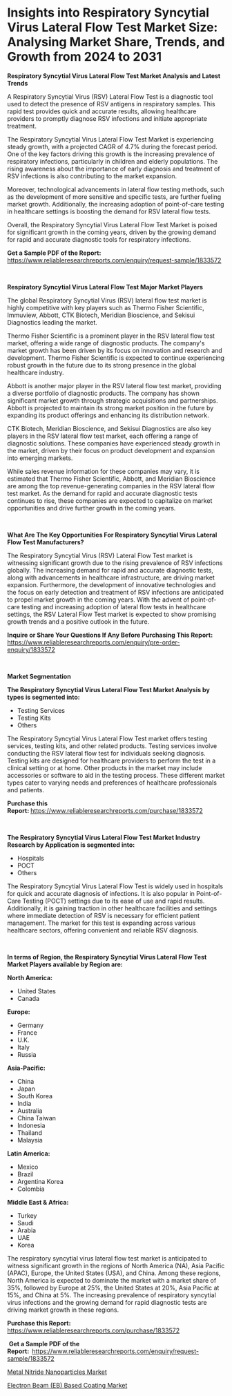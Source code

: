 <p><h1>Insights into Respiratory Syncytial Virus Lateral Flow Test Market Size: Analysing Market Share, Trends, and Growth from 2024 to 2031</h1></p><p><strong>Respiratory Syncytial Virus Lateral Flow Test Market Analysis and Latest Trends</strong></p>
<p><p>A Respiratory Syncytial Virus (RSV) Lateral Flow Test is a diagnostic tool used to detect the presence of RSV antigens in respiratory samples. This rapid test provides quick and accurate results, allowing healthcare providers to promptly diagnose RSV infections and initiate appropriate treatment.</p><p>The Respiratory Syncytial Virus Lateral Flow Test Market is experiencing steady growth, with a projected CAGR of 4.7% during the forecast period. One of the key factors driving this growth is the increasing prevalence of respiratory infections, particularly in children and elderly populations. The rising awareness about the importance of early diagnosis and treatment of RSV infections is also contributing to the market expansion.</p><p>Moreover, technological advancements in lateral flow testing methods, such as the development of more sensitive and specific tests, are further fueling market growth. Additionally, the increasing adoption of point-of-care testing in healthcare settings is boosting the demand for RSV lateral flow tests.</p><p>Overall, the Respiratory Syncytial Virus Lateral Flow Test Market is poised for significant growth in the coming years, driven by the growing demand for rapid and accurate diagnostic tools for respiratory infections.</p></p>
<p><strong>Get a Sample PDF of the Report:&nbsp;</strong> <a href="https://www.reliableresearchreports.com/enquiry/request-sample/1833572">https://www.reliableresearchreports.com/enquiry/request-sample/1833572</a></p>
<p>&nbsp;</p>
<p><strong>Respiratory Syncytial Virus Lateral Flow Test Major Market Players</strong></p>
<p><p>The global Respiratory Syncytial Virus (RSV) lateral flow test market is highly competitive with key players such as Thermo Fisher Scientific, Immuview, Abbott, CTK Biotech, Meridian Bioscience, and Sekisui Diagnostics leading the market.</p><p>Thermo Fisher Scientific is a prominent player in the RSV lateral flow test market, offering a wide range of diagnostic products. The company's market growth has been driven by its focus on innovation and research and development. Thermo Fisher Scientific is expected to continue experiencing robust growth in the future due to its strong presence in the global healthcare industry.</p><p>Abbott is another major player in the RSV lateral flow test market, providing a diverse portfolio of diagnostic products. The company has shown significant market growth through strategic acquisitions and partnerships. Abbott is projected to maintain its strong market position in the future by expanding its product offerings and enhancing its distribution network.</p><p>CTK Biotech, Meridian Bioscience, and Sekisui Diagnostics are also key players in the RSV lateral flow test market, each offering a range of diagnostic solutions. These companies have experienced steady growth in the market, driven by their focus on product development and expansion into emerging markets. </p><p>While sales revenue information for these companies may vary, it is estimated that Thermo Fisher Scientific, Abbott, and Meridian Bioscience are among the top revenue-generating companies in the RSV lateral flow test market. As the demand for rapid and accurate diagnostic tests continues to rise, these companies are expected to capitalize on market opportunities and drive further growth in the coming years.</p></p>
<p>&nbsp;</p>
<p><strong>What Are The Key Opportunities For Respiratory Syncytial Virus Lateral Flow Test Manufacturers?</strong></p>
<p><p>The Respiratory Syncytial Virus (RSV) Lateral Flow Test market is witnessing significant growth due to the rising prevalence of RSV infections globally. The increasing demand for rapid and accurate diagnostic tests, along with advancements in healthcare infrastructure, are driving market expansion. Furthermore, the development of innovative technologies and the focus on early detection and treatment of RSV infections are anticipated to propel market growth in the coming years. With the advent of point-of-care testing and increasing adoption of lateral flow tests in healthcare settings, the RSV Lateral Flow Test market is expected to show promising growth trends and a positive outlook in the future.</p></p>
<p><strong>Inquire or Share Your Questions If Any Before Purchasing This Report:</strong> <a href="https://www.reliableresearchreports.com/enquiry/pre-order-enquiry/1833572">https://www.reliableresearchreports.com/enquiry/pre-order-enquiry/1833572</a></p>
<p>&nbsp;</p>
<p><strong>Market Segmentation</strong></p>
<p><strong>The Respiratory Syncytial Virus Lateral Flow Test Market Analysis by types is segmented into:</strong></p>
<p><ul><li>Testing Services</li><li>Testing Kits</li><li>Others</li></ul></p>
<p><p>The Respiratory Syncytial Virus Lateral Flow Test market offers testing services, testing kits, and other related products. Testing services involve conducting the RSV lateral flow test for individuals seeking diagnosis. Testing kits are designed for healthcare providers to perform the test in a clinical setting or at home. Other products in the market may include accessories or software to aid in the testing process. These different market types cater to varying needs and preferences of healthcare professionals and patients.</p></p>
<p><strong>Purchase this Report:&nbsp;</strong><a href="https://www.reliableresearchreports.com/purchase/1833572">https://www.reliableresearchreports.com/purchase/1833572</a></p>
<p>&nbsp;</p>
<p><strong>The Respiratory Syncytial Virus Lateral Flow Test Market Industry Research by Application is segmented into:</strong></p>
<p><ul><li>Hospitals</li><li>POCT</li><li>Others</li></ul></p>
<p><p>The Respiratory Syncytial Virus Lateral Flow Test is widely used in hospitals for quick and accurate diagnosis of infections. It is also popular in Point-of-Care Testing (POCT) settings due to its ease of use and rapid results. Additionally, it is gaining traction in other healthcare facilities and settings where immediate detection of RSV is necessary for efficient patient management. The market for this test is expanding across various healthcare sectors, offering convenient and reliable RSV diagnosis.</p></p>
<p>&nbsp;</p>
<p><strong>In terms of Region, the Respiratory Syncytial Virus Lateral Flow Test Market Players available by Region are:</strong></p>
<p>
    <p> <strong> North America: </strong>
        <ul>
            <li>United States</li>
            <li>Canada</li>
        </ul>
        </p> 
    <p> <strong> Europe: </strong>
        <ul>
            <li>Germany</li>
            <li>France</li>
            <li>U.K.</li>
            <li>Italy</li>
            <li>Russia</li>
        </ul>
        </p> 
    <p> <strong> Asia-Pacific: </strong>
        <ul>
            <li>China</li>
            <li>Japan</li>
            <li>South Korea</li>
            <li>India</li>
            <li>Australia</li>
            <li>China Taiwan</li>
            <li>Indonesia</li>
            <li>Thailand</li>
            <li>Malaysia</li>
        </ul>
        </p> 
    <p> <strong> Latin America: </strong>
        <ul>
            <li>Mexico</li>
            <li>Brazil</li>
            <li>Argentina Korea</li>
            <li>Colombia</li>
        </ul>
        </p> 
    <p> <strong> Middle East & Africa: </strong>
        <ul>
            <li>Turkey</li>
            <li>Saudi</li>
            <li>Arabia</li>
            <li>UAE</li>
            <li>Korea</li>
        </ul>
    </p>
    </p>
<p><p>The respiratory syncytial virus lateral flow test market is anticipated to witness significant growth in the regions of North America (NA), Asia Pacific (APAC), Europe, the United States (USA), and China. Among these regions, North America is expected to dominate the market with a market share of 35%, followed by Europe at 25%, the United States at 20%, Asia Pacific at 15%, and China at 5%. The increasing prevalence of respiratory syncytial virus infections and the growing demand for rapid diagnostic tests are driving market growth in these regions.</p></p>
<p><strong>Purchase this Report: </strong><a href="https://www.reliableresearchreports.com/purchase/1833572">https://www.reliableresearchreports.com/purchase/1833572</a></p>
<p>&nbsp;<strong>Get a Sample PDF of the Report:&nbsp;&nbsp;</strong><a href="https://www.reliableresearchreports.com/enquiry/request-sample/1833572">https://www.reliableresearchreports.com/enquiry/request-sample/1833572</a></p>
<p><strong></strong></p>
<p><p><a href="https://issuu.com/reportprime-2/docs/metal-nitride-nanoparticles-market-size-2030.pptx">Metal Nitride Nanoparticles Market</a></p><p><a href="https://issuu.com/reportprime-2/docs/electron-beam-eb-based-coating-market-size-2030.pp">Electron Beam (EB) Based Coating Market</a></p></p>